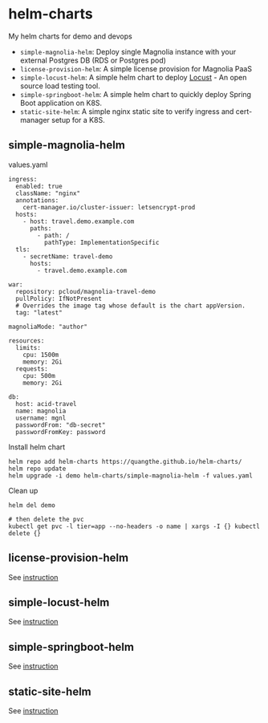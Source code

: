 # helm-charts
My helm charts for demo and devops

- `simple-magnolia-helm`: Deploy single Magnolia instance with your external Postgres DB (RDS or Postgres pod)
- `license-provision-helm`: A simple license provision for Magnolia PaaS
- `simple-locust-helm`: A simple helm chart to deploy [Locust](https://locust.io/) - An open source load testing tool.
- `simple-springboot-helm`: A simple helm chart to quickly deploy Spring Boot application on K8S.
- `static-site-helm`: A simple nginx static site to verify ingress and cert-manager setup for a K8S.

## simple-magnolia-helm

values.yaml
```
ingress:
  enabled: true
  className: "nginx"
  annotations:
    cert-manager.io/cluster-issuer: letsencrypt-prod 
  hosts:
    - host: travel.demo.example.com
      paths:
        - path: /
          pathType: ImplementationSpecific
  tls:
    - secretName: travel-demo
      hosts:
        - travel.demo.example.com

war:
  repository: pcloud/magnolia-travel-demo
  pullPolicy: IfNotPresent
  # Overrides the image tag whose default is the chart appVersion.
  tag: "latest"

magnoliaMode: "author"

resources:
  limits:
    cpu: 1500m
    memory: 2Gi
  requests:
    cpu: 500m
    memory: 2Gi

db:
  host: acid-travel
  name: magnolia
  username: mgnl
  passwordFrom: "db-secret"
  passwordFromKey: password
```

Install helm chart
```
helm repo add helm-charts https://quangthe.github.io/helm-charts/
helm repo update
helm upgrade -i demo helm-charts/simple-magnolia-helm -f values.yaml
```

Clean up
```
helm del demo

# then delete the pvc
kubectl get pvc -l tier=app --no-headers -o name | xargs -I {} kubectl delete {}
```

## license-provision-helm
See [instruction](https://github.com/quangthe/helm-charts/tree/main/charts/license-provision-helm)

## simple-locust-helm
See [instruction](https://github.com/quangthe/helm-charts/tree/main/charts/simple-locust-helm)

## simple-springboot-helm
See [instruction](https://github.com/quangthe/helm-charts/tree/main/charts/simple-springboot-helm)

## static-site-helm
See [instruction](https://github.com/quangthe/helm-charts/tree/main/charts/static-site-helm)